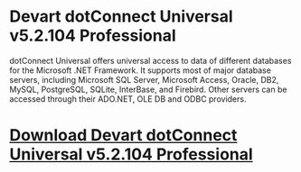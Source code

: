 # Devart dotConnect Universal v5.2.104 Professional

dotConnect Universal offers universal access to data of different databases for the Microsoft .NET Framework. It supports most of major database servers, including Microsoft SQL Server, Microsoft Access, Oracle, DB2, MySQL, PostgreSQL, SQLite, InterBase, and Firebird. Other servers can be accessed through their ADO.NET, OLE DB and ODBC providers.

# [Download Devart dotConnect Universal v5.2.104 Professional](https://developer.team/dotnet/35049-devart-dotconnect-universal-v52104-professional.html)
